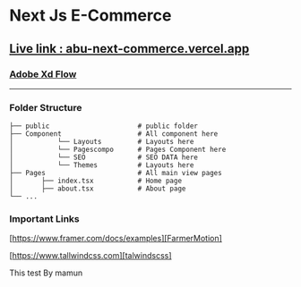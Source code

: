# Next Js E-Commerce 

## [Live link : abu-next-commerce.vercel.app][LiveLink]

### [Adobe Xd Flow][XD2]
____________________________
### Folder Structure
    ├── public                      # public folder
    ├── Component                   # All component here
    │           └── Layouts         # Layouts here
    │           └── Pagescompo      # Pages Component here
    │           └── SEO             # SEO DATA here
    │           └── Themes          # Layouts here
    ├── Pages                       # All main view pages
    │       ├── index.tsx           # Home page
    │       ├── about.tsx           # About page
    └── ...

### Important Links
 [https://www.framer.com/docs/examples][FarmerMotion]
 
 [https://www.tallwindcss.com][talwindscss]


<!-- Links -->

[LiveLink]: https://abu-next-commerce.vercel.app
[XD2]: https://xd.adobe.com/view/59b6d84e-0dd5-410b-aec5-bdf1b3da7334-0ce5/grid/
[FarmerMotion]: https://www.framer.com/docs/examples
[talwindscss]: https://www.tallwindcss.com

This test By mamun